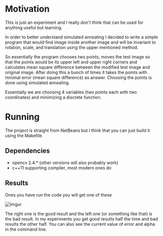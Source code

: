 # Motivation

This is just an experiment and I really don't think that can be used for anything useful but learning.

In order to better understand simulated annealing I decided to write a simple program that 
would find image inside another image and will be invariant to rotation, scale, and translation using the upper mentioned method.

So essentially the program chooses two points, moves the test image so that the points would be its upper left and
upper right corners and calculates mean square difference between the modified test image and original image. 
After doing this a bunch of times it takes the points with minimal error (mean square difference) as answer. 
Choosing the points is done using simulated annealing.

Essentially we are choosing 4 variables (two points each with two coordinates) and minimizing a discrete function.

# Running

The project is straight from NetBeans but I think that you can just build it using the Makefile.

## Dependencies
* opencv 2.4.* (other versions will also probably work)
* c++11 supporting compiler, most modern ones do

## Results

Ones you have run the code you will get one of these

![Imgur](http://i.imgur.com/N85p50s.png)


The right one is the good result and the left one (or something like that) is the bad result.
In my experiments you get good results half the time and bad results the other half. 
You can also see the current value of error and alpha in the command line.

